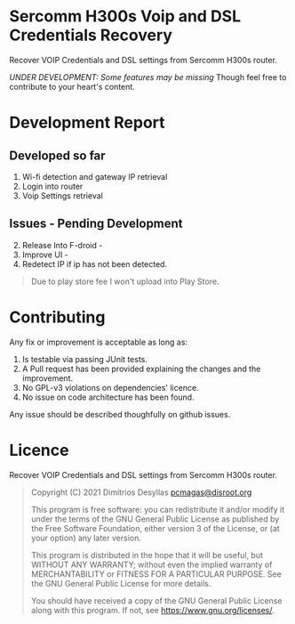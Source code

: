 # Sercomm H300s Voip and DSL Credentials Recovery
Recover VOIP Credentials and DSL settings from Sercomm H300s router.

*UNDER DEVELOPMENT: Some features may be missing*
Though feel free to contribute to your heart's content.

# Development Report

## Developed so far
1. Wi-fi detection and gateway IP retrieval
2. Login into router
3. Voip Settings retrieval

## Issues - Pending Development

2. Release Into F-droid - <In Progress>
4. Improve UI - <Need Extra Recommendations>
5. Redetect IP if ip has not been detected.

> Due to play store fee I won't upload into Play Store.

# Contributing

Any fix or improvement is acceptable as long as:
1. Is testable via passing JUnit tests.
2. A Pull request has been provided explaining the changes and the improvement.
3. No GPL-v3 violations on dependencies' licence.
4. No issue on code architecture has been found.

Any issue should be described thoughfully on github issues.

# Licence

Recover VOIP Credentials and DSL settings from Sercomm H300s router.

>    Copyright (C) 2021  Dimitrios Desyllas <pcmagas@disroot.org>
>
>    This program is free software: you can redistribute it and/or modify
>    it under the terms of the GNU General Public License as published by
>    the Free Software Foundation, either version 3 of the License, or
>    (at your option) any later version.
>
>    This program is distributed in the hope that it will be useful,
>    but WITHOUT ANY WARRANTY; without even the implied warranty of
>    MERCHANTABILITY or FITNESS FOR A PARTICULAR PURPOSE.  See the
>    GNU General Public License for more details.
>
>    You should have received a copy of the GNU General Public License
>    along with this program.  If not, see <https://www.gnu.org/licenses/>.
